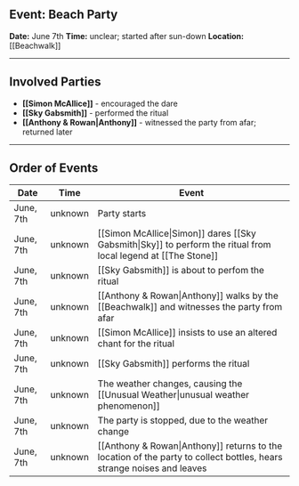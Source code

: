 ## Event: Beach Party
**Date:** June 7th
**Time:** unclear; started after sun-down
**Location:** [[Beachwalk]]

---
## Involved Parties
- **[[Simon McAllice]]** - encouraged the dare
- **[[Sky Gabsmith]]** - performed the ritual
- **[[Anthony & Rowan|Anthony]]** - witnessed the party from afar; returned later

---
## Order of Events
| Date      | Time    | Event                                                                                                                 |
| --------- | ------- | --------------------------------------------------------------------------------------------------------------------- |
| June, 7th | unknown | Party starts                                                                                                          |
| June, 7th | unknown | [[Simon McAllice\|Simon]] dares [[Sky Gabsmith\|Sky]] to perform the ritual from local legend at [[The Stone]]        |
| June, 7th | unknown | [[Sky Gabsmith]] is about to perfom the ritual                                                                        |
| June, 7th | unknown | [[Anthony & Rowan\|Anthony]] walks by the [[Beachwalk]] and witnesses the party from afar                             |
| June, 7th | unknown | [[Simon McAllice]] insists to use an altered chant for the ritual                                                     |
| June, 7th | unknown | [[Sky Gabsmith]] performs the ritual                                                                                  |
| June, 7th | unknown | The weather changes, causing the [[Unusual Weather\|unusual weather phenomenon]]                                      |
| June, 7th | unknown | The party is stopped, due to the weather change                                                                       |
| June, 7th | unknown | [[Anthony & Rowan\|Anthony]] returns to the location of the party to collect bottles, hears strange noises and leaves |